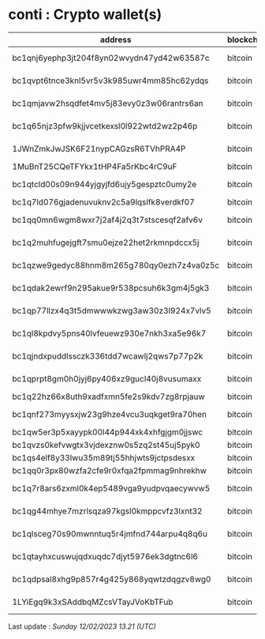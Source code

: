 # conti : Crypto wallet(s)

| address | blockchain | Balance |
|---|---|---|
| bc1qnj6yephp3jt204f8yn02wvydn47yd42w63587c | bitcoin | $ 2011769 |
| bc1qvpt6tnce3knl5vr5v3k985uwr4mm85hc62ydqs | bitcoin | $ 438246 |
| bc1qmjavw2hsqdfet4mv5j83evy0z3w06rantrs6an | bitcoin | $ 483825 |
| bc1q65njz3pfw9kjjvcetkexsl0l922wtd2wz2p46p | bitcoin | $ 5377027 |
| 1JWnZmkJwJSK6F21nypCAGzsR6TVhPRA4P | bitcoin | $ 2523038 |
| 1MuBnT25CQeTFYkx1tHP4Fa5rKbc4rC9uF | bitcoin | $ 1941 |
| bc1qtcld00s09n944yjgyjfd6ujy5gespztc0umy2e | bitcoin | $ 451328 |
| bc1q7ld076gjadenuvuknv2c5a9lqslfk8verdkf07 | bitcoin | $ 91928 |
| bc1qq0mn6wgm8wxr7j2af4j2q3t7stscesqf2afv6v | bitcoin | $ 316585 |
| bc1q2muhfugejgft7smu0ejze22het2rkmnpdccx5j | bitcoin | $ 345309 |
| bc1qzwe9gedyc88hnm8m265g780qy0ezh7z4va0z5c | bitcoin | $ 168135 |
| bc1qdak2ewrf9n295akue9r538pcsuh6k3gm4j5gk3 | bitcoin | $ 152921 |
| bc1qp77llzx4q3t5dmwwwkzwg3aw30z3l924x7vlv5 | bitcoin | $ 202505 |
| bc1ql8kpdvy5pns40lvfeuewz930e7nkh3xa5e96k7 | bitcoin | $ 170895 |
| bc1qjndxpuddlssczk336tdd7wcawlj2qws7p77p2k | bitcoin | $ 150062 |
| bc1qprpt8gm0h0jyj6py406xz9gucl40j8vusumaxx | bitcoin | $ 100918 |
| bc1q22hz66x8uth9xadfxmn5fe2s9kdv7zg8rpjauw | bitcoin | $ 99579 |
| bc1qnf273myysxjw23g9hze4vcu3uqkget9ra70hen | bitcoin | $ 703100 |
| bc1qw5er3p5xayypk00l44p944xk4xhfgjgm0jjswc | bitcoin | $ 0 |
| bc1qvzs0kefvwgtx3vjdexznw0s5zq2st45uj5pyk0 | bitcoin | $ 497 |
| bc1qs4elf8y33lwu35m89tj55hhjwts9jctpsdesxx | bitcoin | $ 0 |
| bc1qq0r3px80wzfa2cfe9r0xfqa2fpmmag9nhrekhw | bitcoin | $ 0 |
| bc1q7r8ars6zxml0k4ep5489vga9yudpvqaecywvw5 | bitcoin | $ 451395 |
| bc1qg44mhye7mzrlsqza97kgsl0kmppcvfz3lxnt32 | bitcoin | $ 508595 |
| bc1qlsceg70s90mwnntuq5r4jmfnd744arpu4q8q6u | bitcoin | $ 756975 |
| bc1qtayhxcuswujqdxuqdc7djyt5976ek3dgtnc6l6 | bitcoin | $ 203101 |
| bc1qdpsal8xhg9p857r4g425y868yqwtzdqgzv8wg0 | bitcoin | $ 598980 |
| 1LYiEgq9k3xSAddbqMZcsVTayJVoKbTFub | bitcoin | $ 1118168 |

Last update : _Sunday 12/02/2023 13.21 (UTC)_

